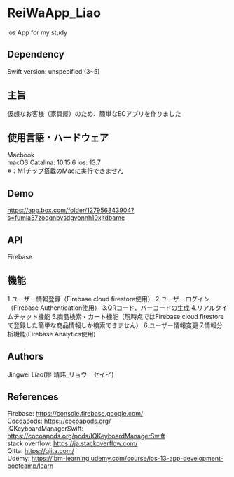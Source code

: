 # ReiWaApp_Liao
ios App for my study 

## Dependency
Swift version: unspecified (3~5)

## 主旨
仮想なお客様（家具屋）のため、簡単なECアプリを作りました

## 使用言語・ハードウェア
Macbook  
macOS Catalina: 10.15.6  ios: 13.7  
※：M1チップ搭載のMacに実行できません

## Demo
https://app.box.com/folder/127956343904?s=fumla37zoqqnpvsdgvonnh10xjtdbame

## API
Firebase

## 機能
1.ユーザー情報登録（Firebase cloud firestore使用）
2.ユーザーログイン（Firebase Authentication使用）
3.QRコード、バーコードの生成
4.リアルタイムチャット機能
5.商品検索・カート機能（現時点ではFirebase cloud firestoreで登録した簡単な商品情報しか検索できません）
6.ユーザー情報変更
7.情報分析機能(Firebase Analytics使用)

## Authors
Jingwei Liao(廖 靖玮_リョウ　セイイ)

## References
Firebase: https://console.firebase.google.com/  
Cocoapods: https://cocoapods.org/  
IQKeyboardManagerSwift: https://cocoapods.org/pods/IQKeyboardManagerSwift  
stack overflow: https://ja.stackoverflow.com/  
Qitta: https://qiita.com/  
Udemy: https://ibm-learning.udemy.com/course/ios-13-app-development-bootcamp/learn  
